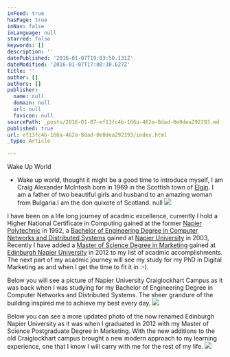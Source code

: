 ```yaml
---
inFeed: true
hasPage: true
inNav: false
inLanguage: null
starred: false
keywords: []
description: ''
datePublished: '2016-01-07T19:03:50.131Z'
dateModified: '2016-01-07T17:00:30.627Z'
title: ''
author: []
authors: []
publisher:
  name: null
  domain: null
  url: null
  favicon: null
sourcePath: _posts/2016-01-07-ef13fc4b-166a-462a-8dad-0e0dea292193.md
published: true
url: ef13fc4b-166a-462a-8dad-0e0dea292193/index.html
_type: Article

---
```

Wake Up World

* Wake up world, thought it might be a good time to introduce myself, I am Craig Alexander McIntosh born in 1969 in the Scottish town of [Elgin][0]. I am a father of two beautiful girls and husband to an amazing woman from Bulgaria.I am the don quixote of Scotland.
null
![](https://the-grid-user-content.s3-us-west-2.amazonaws.com/a5ad57ea-3a7a-428f-a037-e1247d599f37.jpg)

I have been on a life long journey of acadmic excellence, currently I hold a Higher National Certificate in Computing gained at the former [Napier Polytechnic][1] in 1992, a [Bachelor of Engineering Degree in Computer Networks and Distributed Systems][2] gained at [Napier University][1] in 2003, Recently I have added a [Master of Science Degree in Marketing][3] gained at [Edinburgh Napier University][1] in 2012 to my list of acadmic accomplishments. The next part of my acadmic journey will see my study for my PhD in Digital Marketing as and when I get the time to fit it in :-).

Below you will see a picture of Napier University Craiglockhart Campus as it was back when I was studying for my Bachelor of Engineering Degree in Computer Networks and Distributed Systems. The sheer grandure of the building inspired me to achieve my best every day.
![](https://the-grid-user-content.s3-us-west-2.amazonaws.com/e237e5d8-cbc3-448c-9a7f-bed582c6397f.JPG)

Below you can see a more updated photo of the now renamed Edinburgh Napier University as it was when I graduated in 2012 with my Master of Science Postgraduate Degree in Marketing. With the new additions to the old Craiglockhart campus brought a new modern approach to my learning experience, one that I know I will carry with me for the rest of my life.
![](https://the-grid-user-content.s3-us-west-2.amazonaws.com/2a8332e9-8d99-4e54-8c66-4843b0b923e7.jpg)

[0]: http://www.visitscotland.com/info/towns-villages/elgin-p237701
[1]: http://www.napier.ac.uk/
[2]: http://www.napier.ac.uk/en/courses/beng-hons-computer-systems-and-networks-undergraduate-fulltime
[3]: http://www.napier.ac.uk/en/courses/msc-marketing-postgraduate-fulltime